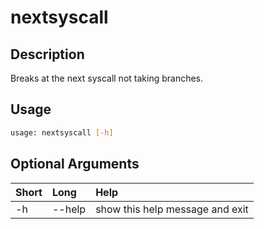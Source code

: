 <!-- THIS PART OF THIS FILE IS AUTOGENERATED. DO NOT MODIFY IT. See scripts/generate_docs.sh -->




# nextsyscall

## Description


Breaks at the next syscall not taking branches.
## Usage


```bash
usage: nextsyscall [-h]

```
## Optional Arguments

|Short|Long|Help|
| :--- | :--- | :--- |
|-h|--help|show this help message and exit|

<!-- END OF AUTOGENERATED PART. Do not modify this line or the line below, they mark the end of the auto-generated part of the file. If you want to extend the documentation in a way which cannot easily be done by adding to the command help description, write below the following line. -->
<!-- ------------\>8---- ----\>8---- ----\>8------------ -->
